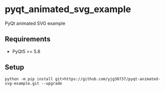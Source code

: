# pyqt_animated_svg_example
PyQt animated SVG example

## Requirements
* PyQt5 >= 5.8

## Setup
`python -m pip install git+https://github.com/yjg30737/pyqt-animated-svg-example.git --upgrade`
